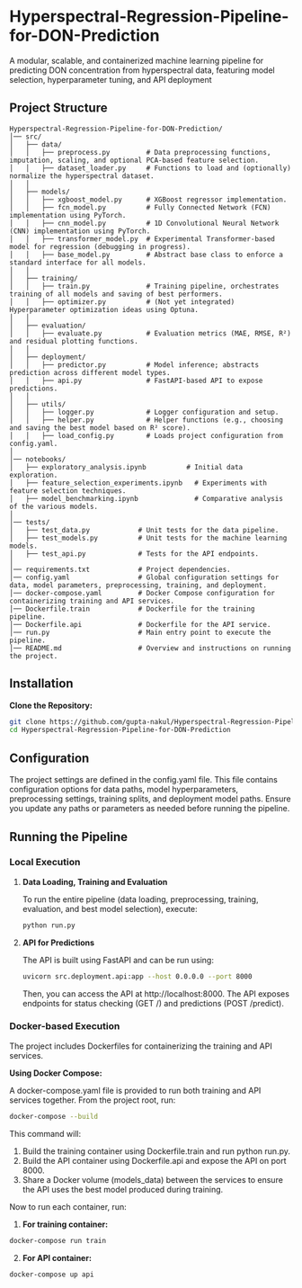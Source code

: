 # Hyperspectral-Regression-Pipeline-for-DON-Prediction
A modular, scalable, and containerized machine learning pipeline for predicting DON concentration from hyperspectral data, featuring model selection, hyperparameter tuning, and API deployment

## Project Structure
```
Hyperspectral-Regression-Pipeline-for-DON-Prediction/
│── src/
│   ├── data/
│   │   ├── preprocess.py         # Data preprocessing functions, imputation, scaling, and optional PCA-based feature selection.
│   │   ├── dataset_loader.py     # Functions to load and (optionally) normalize the hyperspectral dataset.
│   │
│   ├── models/
│   │   ├── xgboost_model.py      # XGBoost regressor implementation.
│   │   ├── fcn_model.py          # Fully Connected Network (FCN) implementation using PyTorch.
│   │   ├── cnn_model.py          # 1D Convolutional Neural Network (CNN) implementation using PyTorch.
│   │   ├── transformer_model.py  # Experimental Transformer-based model for regression (debugging in progress).
│   │   ├── base_model.py         # Abstract base class to enforce a standard interface for all models.
│   │
│   ├── training/
│   │   ├── train.py              # Training pipeline, orchestrates training of all models and saving of best performers.
│   │   ├── optimizer.py          # (Not yet integrated) Hyperparameter optimization ideas using Optuna.
│   │
│   ├── evaluation/
│   │   ├── evaluate.py           # Evaluation metrics (MAE, RMSE, R²) and residual plotting functions.
│   │
│   ├── deployment/
│   │   ├── predictor.py          # Model inference; abstracts prediction across different model types.
│   │   ├── api.py                # FastAPI-based API to expose predictions.
│   │
│   ├── utils/
│   │   ├── logger.py             # Logger configuration and setup.
│   │   ├── helper.py             # Helper functions (e.g., choosing and saving the best model based on R² score).
│   │   ├── load_config.py        # Loads project configuration from config.yaml.
│
│── notebooks/
│   ├── exploratory_analysis.ipynb          # Initial data exploration.
│   ├── feature_selection_experiments.ipynb   # Experiments with feature selection techniques.
│   ├── model_benchmarking.ipynb              # Comparative analysis of the various models.
│
│── tests/
│   ├── test_data.py            # Unit tests for the data pipeline.
│   ├── test_models.py          # Unit tests for the machine learning models.
│   ├── test_api.py             # Tests for the API endpoints.
│
│── requirements.txt            # Project dependencies.
│── config.yaml                 # Global configuration settings for data, model parameters, preprocessing, training, and deployment.
│── docker-compose.yaml         # Docker Compose configuration for containerizing training and API services.
│── Dockerfile.train            # Dockerfile for the training pipeline.
│── Dockerfile.api              # Dockerfile for the API service.
│── run.py                      # Main entry point to execute the pipeline.
│── README.md                   # Overview and instructions on running the project.
```


## Installation

**Clone the Repository:**
```bash
git clone https://github.com/gupta-nakul/Hyperspectral-Regression-Pipeline-for-DON-Prediction.git
cd Hyperspectral-Regression-Pipeline-for-DON-Prediction
```


## Configuration
The project settings are defined in the config.yaml file. This file contains configuration options for data paths, model hyperparameters, preprocessing settings, training splits, and deployment model paths. Ensure you update any paths or parameters as needed before running the pipeline.


## Running the Pipeline

### Local Execution

1. **Data Loading, Training and Evaluation**

    To run the entire pipeline (data loading, preprocessing, training, evaluation, and best model selection), execute:

    ```bash
    python run.py
    ```

2. **API for Predictions**

    The API is built using FastAPI and can be run using:

    ```bash
    uvicorn src.deployment.api:app --host 0.0.0.0 --port 8000
    ```

    Then, you can access the API at http://localhost:8000. The API exposes endpoints for status checking (GET /) and predictions (POST /predict).

### Docker-based Execution

The project includes Dockerfiles for containerizing the training and API services.

**Using Docker Compose:**

A docker-compose.yaml file is provided to run both training and API services together. From the project root, run:

```bash
docker-compose --build
```

This command will:
1. Build the training container using Dockerfile.train and run python run.py.
2. Build the API container using Dockerfile.api and expose the API on port 8000.
3. Share a Docker volume (models_data) between the services to ensure the API uses the best model produced during training.

Now to run each container, run:
1. **For training container:**
```bash
docker-compose run train
```

2. **For API container:**
```bash
docker-compose up api
```